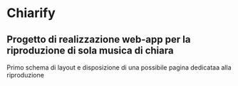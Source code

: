 # Chiarify

## Progetto di realizzazione web-app per la riproduzione di sola musica di chiara

Primo schema di layout e disposizione di una possibile pagina dedicataa alla riproduzione